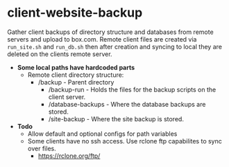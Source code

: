 # client-website-backup
Gather client backups of directory structure and databases from remote servers and upload to box.com.
Remote client files are created via `run_site.sh` and `run_db.sh` then after creation and syncing to local they are deleted on the clients remote server.


* **Some local paths have hardcoded parts**
	* Remote client directory structure:
		* /backup - Parent directory
			* /backup-run - Holds the files for the backup scripts on the client server.
			* /database-backups - Where the database backups are stored.
			* /site-backup - Where the site backup is stored.
* **Todo**
	* Allow default and optional configs for path variables
	* Some clients have no ssh access. Use rclone ftp capabilites to sync over files.
		* https://rclone.org/ftp/